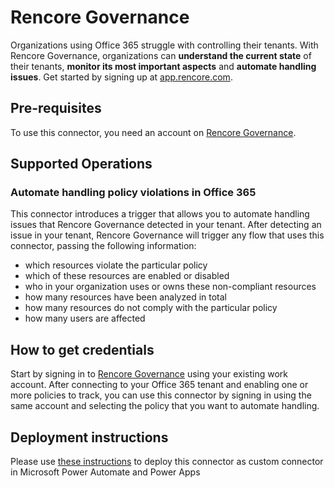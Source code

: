 ﻿# Rencore Governance

Organizations using Office 365 struggle with controlling their tenants. With Rencore Governance, organizations can **understand the current state** of their tenants, **monitor its most important aspects** and **automate handling issues**. Get started by signing up at [app.rencore.com](https://app.rencore.com).

## Pre-requisites

To use this connector, you need an account on [Rencore Governance](https://app.rencore.com).

## Supported Operations

### Automate handling policy violations in Office 365

This connector introduces a trigger that allows you to automate handling issues that Rencore Governance detected in your tenant. After detecting an issue in your tenant, Rencore Governance will trigger any flow that uses this connector, passing the following information:

- which resources violate the particular policy
- which of these resources are enabled or disabled
- who in your organization uses or owns these non-compliant resources
- how many resources have been analyzed in total
- how many resources do not comply with the particular policy
- how many users are affected

## How to get credentials

Start by signing in to [Rencore Governance](https://app.rencore.com) using your existing work account. After connecting to your Office 365 tenant and enabling one or more policies to track, you can use this connector by signing in using the same account and selecting the policy that you want to automate handling.

## Deployment instructions

Please use [these instructions](https://docs.microsoft.com/en-us/connectors/custom-connectors/paconn-cli) to deploy this connector as custom connector in Microsoft Power Automate and Power Apps
